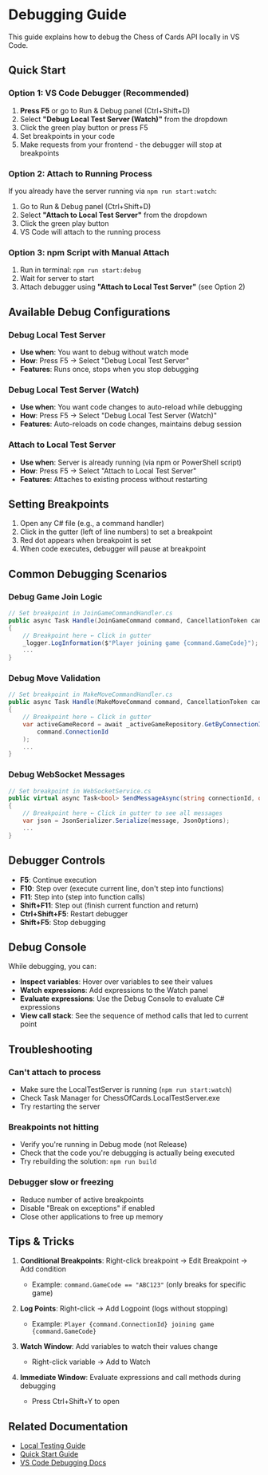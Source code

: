 # Debugging Guide

This guide explains how to debug the Chess of Cards API locally in VS Code.

## Quick Start

### Option 1: VS Code Debugger (Recommended)

1. **Press F5** or go to Run & Debug panel (Ctrl+Shift+D)
2. Select **"Debug Local Test Server (Watch)"** from the dropdown
3. Click the green play button or press F5
4. Set breakpoints in your code
5. Make requests from your frontend - the debugger will stop at breakpoints

### Option 2: Attach to Running Process

If you already have the server running via `npm run start:watch`:

1. Go to Run & Debug panel (Ctrl+Shift+D)
2. Select **"Attach to Local Test Server"** from the dropdown
3. Click the green play button
4. VS Code will attach to the running process

### Option 3: npm Script with Manual Attach

1. Run in terminal: `npm run start:debug`
2. Wait for server to start
3. Attach debugger using **"Attach to Local Test Server"** (see Option 2)

## Available Debug Configurations

### Debug Local Test Server
- **Use when**: You want to debug without watch mode
- **How**: Press F5 → Select "Debug Local Test Server"
- **Features**: Runs once, stops when you stop debugging

### Debug Local Test Server (Watch)
- **Use when**: You want code changes to auto-reload while debugging
- **How**: Press F5 → Select "Debug Local Test Server (Watch)"
- **Features**: Auto-reloads on code changes, maintains debug session

### Attach to Local Test Server
- **Use when**: Server is already running (via npm or PowerShell script)
- **How**: Press F5 → Select "Attach to Local Test Server"
- **Features**: Attaches to existing process without restarting

## Setting Breakpoints

1. Open any C# file (e.g., a command handler)
2. Click in the gutter (left of line numbers) to set a breakpoint
3. Red dot appears when breakpoint is set
4. When code executes, debugger will pause at breakpoint

## Common Debugging Scenarios

### Debug Game Join Logic
```csharp
// Set breakpoint in JoinGameCommandHandler.cs
public async Task Handle(JoinGameCommand command, CancellationToken cancellationToken)
{
    // Breakpoint here ← Click in gutter
    _logger.LogInformation($"Player joining game {command.GameCode}");
    ...
}
```

### Debug Move Validation
```csharp
// Set breakpoint in MakeMoveCommandHandler.cs
public async Task Handle(MakeMoveCommand command, CancellationToken cancellationToken)
{
    // Breakpoint here ← Click in gutter
    var activeGameRecord = await _activeGameRepository.GetByConnectionIdAsync(
        command.ConnectionId
    );
    ...
}
```

### Debug WebSocket Messages
```csharp
// Set breakpoint in WebSocketService.cs
public virtual async Task<bool> SendMessageAsync(string connectionId, object message)
{
    // Breakpoint here ← Click in gutter to see all messages
    var json = JsonSerializer.Serialize(message, JsonOptions);
    ...
}
```

## Debugger Controls

- **F5**: Continue execution
- **F10**: Step over (execute current line, don't step into functions)
- **F11**: Step into (step into function calls)
- **Shift+F11**: Step out (finish current function and return)
- **Ctrl+Shift+F5**: Restart debugger
- **Shift+F5**: Stop debugging

## Debug Console

While debugging, you can:
- **Inspect variables**: Hover over variables to see their values
- **Watch expressions**: Add expressions to the Watch panel
- **Evaluate expressions**: Use the Debug Console to evaluate C# expressions
- **View call stack**: See the sequence of method calls that led to current point

## Troubleshooting

### Can't attach to process
- Make sure the LocalTestServer is running (`npm run start:watch`)
- Check Task Manager for ChessOfCards.LocalTestServer.exe
- Try restarting the server

### Breakpoints not hitting
- Verify you're running in Debug mode (not Release)
- Check that the code you're debugging is actually being executed
- Try rebuilding the solution: `npm run build`

### Debugger slow or freezing
- Reduce number of active breakpoints
- Disable "Break on exceptions" if enabled
- Close other applications to free up memory

## Tips & Tricks

1. **Conditional Breakpoints**: Right-click breakpoint → Edit Breakpoint → Add condition
   - Example: `command.GameCode == "ABC123"` (only breaks for specific game)

2. **Log Points**: Right-click → Add Logpoint (logs without stopping)
   - Example: `Player {command.ConnectionId} joining game {command.GameCode}`

3. **Watch Window**: Add variables to watch their values change
   - Right-click variable → Add to Watch

4. **Immediate Window**: Evaluate expressions and call methods during debugging
   - Press Ctrl+Shift+Y to open

## Related Documentation

- [Local Testing Guide](./LOCAL_TESTING.md)
- [Quick Start Guide](./QUICK_START.md)
- [VS Code Debugging Docs](https://code.visualstudio.com/docs/editor/debugging)
